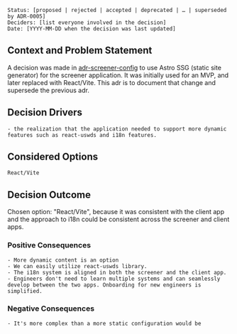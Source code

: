 [//]: # ([short title of solved problem and solution])

    Status: [proposed | rejected | accepted | deprecated | … | superseded by ADR-0005]
    Deciders: [list everyone involved in the decision]
    Date: [YYYY-MM-DD when the decision was last updated]

## Context and Problem Statement

[//]: # ([Describe the context and problem statement, e.g., in free form using two to three sentences. You may want to articulate the problem in form of a question.])
A decision was made in [adr-screener-config](./adr-screener-config.md) to use Astro SSG (static site generator) for the screener application. It was initially used for an MVP, and later replaced with React/Vite. This adr is to document that change and supersede the previous adr.

## Decision Drivers

    - the realization that the application needed to support more dynamic features such as react-uswds and i18n features.

## Considered Options

    React/Vite

## Decision Outcome

Chosen option: "React/Vite", because it was consistent with the client app and the approach to i18n could be consistent across the screener and client apps.

### Positive Consequences

    - More dynamic content is an option
    - We can easily utilize react-uswds library.
    - The i18n system is aligned in both the screener and the client app.
    - Engineers don't need to learn multiple systems and can seamlessly develop between the two apps. Onboarding for new engineers is simplified.

### Negative Consequences

    - It's more complex than a more static configuration would be
